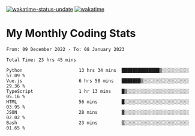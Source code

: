 [![wakatime-status-update](https://github.com/noopurphalak/noopurphalak/workflows/wakatime-status-update/badge.svg)](https://github.com/noopurphalak/noopurphalak/actions/workflows/main.yml)
[![wakatime](https://wakatime.com/badge/user/80ace140-ef40-4fdd-b8ed-f3be3d2e1aea.svg)](https://wakatime.com/@80ace140-ef40-4fdd-b8ed-f3be3d2e1aea)

# My Monthly Coding Stats

<!--START_SECTION:waka-->

```text
From: 09 December 2022 - To: 08 January 2023

Total Time: 23 hrs 45 mins

Python                     13 hrs 34 mins  ██████████████▒░░░░░░░░░░   57.09 %
Vue.js                     6 hrs 58 mins   ███████▒░░░░░░░░░░░░░░░░░   29.36 %
TypeScript                 1 hr 13 mins    █▒░░░░░░░░░░░░░░░░░░░░░░░   05.16 %
HTML                       56 mins         █░░░░░░░░░░░░░░░░░░░░░░░░   03.95 %
JSON                       28 mins         ▓░░░░░░░░░░░░░░░░░░░░░░░░   02.02 %
Bash                       23 mins         ▒░░░░░░░░░░░░░░░░░░░░░░░░   01.65 %
```

<!--END_SECTION:waka-->
